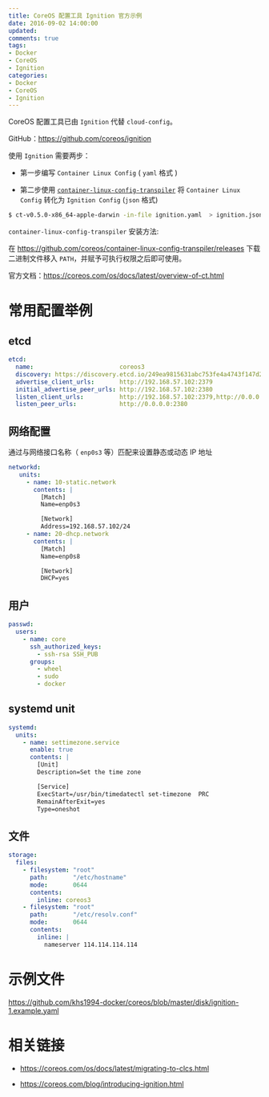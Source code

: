 ```yaml
---
title: CoreOS 配置工具 Ignition 官方示例
date: 2016-09-02 14:00:00
updated:
comments: true
tags:
- Docker
- CoreOS
- Ignition
categories:
- Docker
- CoreOS
- Ignition
---
```


CoreOS 配置工具已由 `Ignition` 代替 `cloud-config`。

GitHub：https://github.com/coreos/ignition

<!--more-->

使用 `Ignition` 需要两步：

* 第一步编写 `Container Linux Config` ( `yaml` 格式 )

* 第二步使用 [`container-linux-config-transpiler`](https://github.com/coreos/container-linux-config-transpiler/releases) 将 `Container Linux Config` 转化为 `Ignition Config` (`json` 格式)

```bash
$ ct-v0.5.0-x86_64-apple-darwin -in-file ignition.yaml  > ignition.json
```

`container-linux-config-transpiler` 安装方法:

在 https://github.com/coreos/container-linux-config-transpiler/releases 下载二进制文件移入 `PATH`，并赋予可执行权限之后即可使用。

官方文档：https://coreos.com/os/docs/latest/overview-of-ct.html

# 常用配置举例

## etcd

```yaml
etcd:
  name:                        coreos3
  discovery: https://discovery.etcd.io/249ea9815631abc753fe4a4743f147d2
  advertise_client_urls:       http://192.168.57.102:2379
  initial_advertise_peer_urls: http://192.168.57.102:2380
  listen_client_urls:          http://192.168.57.102:2379,http://0.0.0.0:4001
  listen_peer_urls:            http://0.0.0.0:2380
```

## 网络配置

通过与网络接口名称（ `enp0s3` 等）匹配来设置静态或动态 IP 地址

```yaml
networkd:
   units:
     - name: 10-static.network
       contents: |
         [Match]
         Name=enp0s3

         [Network]
         Address=192.168.57.102/24
     - name: 20-dhcp.network
       contents: |
         [Match]
         Name=enp0s8

         [Network]
         DHCP=yes
```

## 用户

```yaml
passwd:
  users:
    - name: core
      ssh_authorized_keys:
        - ssh-rsa SSH_PUB
      groups:
        - wheel
        - sudo
        - docker
```

## systemd unit

```yaml
systemd:
  units:
    - name: settimezone.service
      enable: true
      contents: |
        [Unit]
        Description=Set the time zone

        [Service]
        ExecStart=/usr/bin/timedatectl set-timezone  PRC
        RemainAfterExit=yes
        Type=oneshot
```

## 文件

```yaml
storage:
  files:
    - filesystem: "root"
      path:       "/etc/hostname"
      mode:       0644
      contents:
        inline: coreos3
    - filesystem: "root"
      path:       "/etc/resolv.conf"
      mode:       0644
      contents:
        inline: |
          nameserver 114.114.114.114
```

# 示例文件

https://github.com/khs1994-docker/coreos/blob/master/disk/ignition-1.example.yaml

# 相关链接

* https://coreos.com/os/docs/latest/migrating-to-clcs.html

* https://coreos.com/blog/introducing-ignition.html
